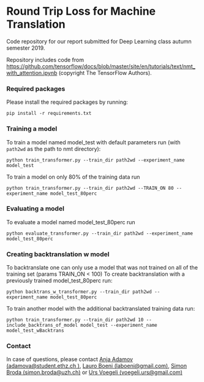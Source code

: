 # Round Trip Loss for Machine Translation
Code repository for our report submitted for Deep Learning class autumn semester 2019.   

Repository includes code from https://github.com/tensorflow/docs/blob/master/site/en/tutorials/text/nmt_with_attention.ipynb (copyright The TensorFlow Authors).

### Required packages
Please install the required packages by running:
```
pip install -r requirements.txt
```

### Training a model
To train a model named model_test with default parameters run (with ```path2wd``` as the path to nmt directory):
```
python train_transformer.py --train_dir path2wd --experiment_name model_test
```

To train a model on only 80% of the training data run
```
python train_transformer.py --train_dir path2wd --TRAIN_ON 80 --experiment_name model_test_80perc
```

### Evaluating a model
To evaluate a model named model_test_80perc run
```
python evaluate_transformer.py --train_dir path2wd --experiment_name model_test_80perc
```

### Creating backtranslation w model
To backtranslate one can only use a model that was not trained on all of the training set (params TRAIN_ON < 100)
To create backtranslation with a previously trained model_test_80perc run:
```
python backtrans_w_transformer.py --train_dir path2wd --experiment_name model_test_80perc
```
To train another model with the additional backtranslated training data run:
```
python train_transformer.py --train_dir path2wd 10 --include_backtrans_of_model model_test --experiment_name model_test_wBacktrans
```

### Contact
In case of questions, please contact [Anja Adamov (adamova@student.ethz.ch )](mailto:adamova@student.ethz.ch ), 
[Lauro Boeni (laboeni@gmail.com)](mailto:laboeni@gmail.com), [Simon Broda (simon.broda@uzh.ch)](mailto:simon.broda@uzh.ch) or 
[Urs Voegeli (voegeli.urs@gmail.com)](mailto:voegeli.urs@gmail.com)